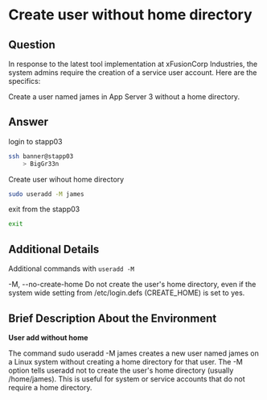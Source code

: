 # Create user without home directory

## Question

In response to the latest tool implementation at xFusionCorp Industries, the system admins require the creation of a service user account. Here are the specifics:

Create a user named james in App Server 3 without a home directory.

## Answer

login to stapp03
```bash
ssh banner@stapp03
    > BigGr33n
```

Create user wihout home directory
```bash
sudo useradd -M james
```

exit from the stapp03
```bash
exit
```

## Additional Details

Additional commands with `useradd -M`

-M, --no-create-home
           Do not create the user's home directory, even if the system wide setting
           from /etc/login.defs (CREATE_HOME) is set to yes.


## Brief Description About the Environment

**User add without home**

The command sudo useradd -M james creates a new user named james on a Linux system without creating a home directory for that user. The -M option tells useradd not to create the user's home directory (usually /home/james). This is useful for system or service accounts that do not require a home directory.

